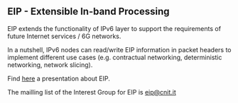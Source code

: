 ## EIP - Extensible In-band Processing

EIP extends the functionality of IPv6 layer to support the requirements of future Internet services / 6G networks.

In a nutshell, IPv6 nodes can read/write EIP information in packet headers to implement different use cases (e.g. contractual networking, deterministic networking, network slicing).

Find [here](https://tinyurl.com/eip4coinrg) a presentation about EIP.

The mailling list of the Interest Group for EIP is eip@cnit.it

